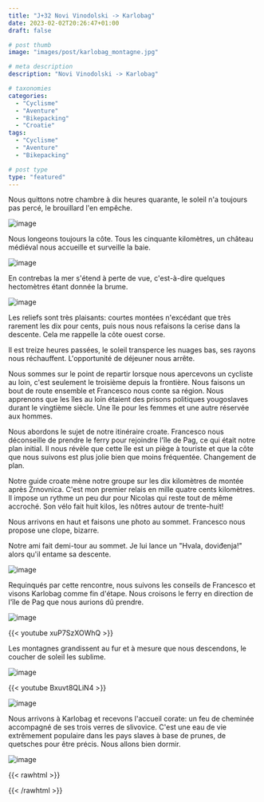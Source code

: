```yaml
---
title: "J+32 Novi Vinodolski -> Karlobag"
date: 2023-02-02T20:26:47+01:00
draft: false

# post thumb
image: "images/post/karlobag_montagne.jpg"

# meta description
description: "Novi Vinodolski -> Karlobag"

# taxonomies
categories:
  - "Cyclisme" 
  - "Aventure" 
  - "Bikepacking"
  - "Croatie" 
tags:
  - "Cyclisme" 
  - "Aventure" 
  - "Bikepacking" 

# post type
type: "featured"
---
```


Nous quittons notre chambre à dix heures quarante, le soleil n'a toujours pas percé, le brouillard l'en empêche. 

![image](../../images/post/karlobag_soleil.jpg)

Nous longeons toujours la côte. Tous les cinquante kilomètres, un château médiéval nous accueille et surveille la baie. 

![image](../../images/post/karlobag_chateau.jpg)

En contrebas la mer s'étend à perte de vue, c'est-à-dire quelques hectomètres étant donnée la brume. 

![image](../../images/post/karlobag_eau.jpg)

Les reliefs sont très plaisants: courtes montées n'excédant que très rarement les dix pour cents, puis nous nous refaisons la cerise dans la descente. Cela me rappelle la côte ouest corse. 

Il est treize heures passées, le soleil transperce les nuages bas, ses rayons nous réchauffent. L'opportunité de déjeuner nous arrête. 

Nous sommes sur le point de repartir lorsque nous apercevons un cycliste au loin, c'est seulement le troisième  depuis la frontière. Nous faisons un bout de route ensemble et Francesco nous conte sa région. Nous apprenons que les îles au loin étaient des prisons politiques yougoslaves durant le vingtième siècle. Une île pour les femmes et une autre réservée aux hommes. 

Nous abordons le sujet de notre itinéraire croate. Francesco nous déconseille de prendre le ferry pour rejoindre l'île de Pag, ce qui était notre plan initial. Il nous révèle que cette île est un piège à touriste et que la côte que nous suivons est plus jolie bien que moins fréquentée. Changement de plan. 

Notre guide croate mène notre groupe sur les dix kilomètres de montée après Zrnovnica. C'est mon premier relais en mille quatre cents kilomètres. Il impose un rythme un peu dur pour Nicolas qui reste tout de même accroché. Son vélo fait huit kilos, les nôtres autour de trente-huit! 

Nous arrivons en haut et faisons une photo au sommet. Francesco nous propose une clope, bizarre.

Notre ami fait demi-tour au sommet. Je lui lance un "Hvala, doviđenja!" alors qu'il entame sa descente. 

![image](../../images/post/karlobag_francesco.jpg)

Requinqués par cette rencontre, nous suivons les conseils de Francesco et visons Karlobag comme fin d'étape. Nous croisons le ferry en direction de l'île de Pag que nous aurions dû prendre. 

![image](../../images/post/karlobag_ferry.jpg)

{{< youtube xuP7SzXOWhQ >}} 

Les montagnes grandissent au fur et à mesure que nous descendons, le coucher de soleil les sublime. 

![image](../../images/post/karlobag_pont.jpg)

{{< youtube Bxuvt8QLiN4 >}}

![image](../../images/post/karlobag_lune.jpg)

Nous arrivons à Karlobag et recevons l'accueil corate: un feu de cheminée accompagné de ses trois verres de slivovice. C'est une eau de vie extrêmement populaire dans les pays slaves à base de prunes, de quetsches pour être précis. Nous allons bien dormir. 

![image](../../images/post/karlobag_slivovice.jpg)


{{< rawhtml >}}
<div class="strava-embed-placeholder" data-embed-type="activity" data-embed-id="8494095833"></div><script src="https://strava-embeds.com/embed.js"></script>
{{< /rawhtml >}}
